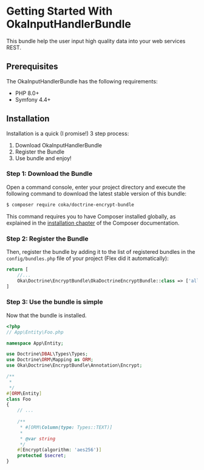 # Getting Started With OkaInputHandlerBundle

This bundle help the user input high quality data into your web services REST.

## Prerequisites

The OkaInputHandlerBundle has the following requirements:

 - PHP 8.0+
 - Symfony 4.4+

## Installation

Installation is a quick (I promise!) 3 step process:

1. Download OkaInputHandlerBundle
2. Register the Bundle
3. Use bundle and enjoy!

### Step 1: Download the Bundle

Open a command console, enter your project directory and execute the
following command to download the latest stable version of this bundle:

```bash
$ composer require coka/doctrine-encrypt-bundle
```

This command requires you to have Composer installed globally, as explained
in the [installation chapter](https://getcomposer.org/doc/00-intro.md)
of the Composer documentation.

### Step 2: Register the Bundle

Then, register the bundle by adding it to the list of registered bundles
in the `config/bundles.php` file of your project (Flex did it automatically):

```php
return [
    //...
    Oka\Doctrine\EncryptBundle\OkaDoctrineEncryptBundle::class => ['all' => true],
]
```

### Step 3: Use the bundle is simple

Now that the bundle is installed. 

```php
<?php
// App\Entity\Foo.php

namespace App\Entity;

use Doctrine\DBAL\Types\Types;
use Doctrine\ORM\Mapping as ORM;
use Oka\Doctrine\EncryptBundle\Annotation\Encrypt;

/**
 * 
 */
#[ORM\Entity]
class Foo
{
    // ...
    
    /**
     * #[ORM\Column(type: Types::TEXT)]
     *
     * @var string
     */
    #[Encrypt(algorithm: 'aes256')]
    protected $secret;
}
``` 
